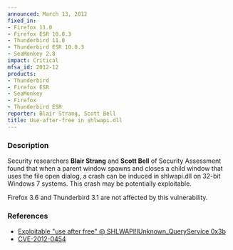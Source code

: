 ```yaml
---
announced: March 13, 2012
fixed_in:
- Firefox 11.0
- Firefox ESR 10.0.3
- Thunderbird 11.0
- Thunderbird ESR 10.0.3
- SeaMonkey 2.8
impact: Critical
mfsa_id: 2012-12
products:
- Thunderbird
- Firefox ESR
- SeaMonkey
- Firefox
- Thunderbird ESR
reporter: Blair Strang, Scott Bell
title: Use-after-free in shlwapi.dll
---
```


<h3>Description</h3>

<p>Security researchers <strong>Blair Strang</strong> and <strong>Scott
Bell</strong> of Security Assessment found that when a parent window spawns and
closes a child window that uses the file open dialog, a crash can be induced in
shlwapi.dll on 32-bit Windows 7 systems. This crash may be potentially
exploitable. 
</p>

<p class="note">Firefox 3.6 and Thunderbird 3.1 are not affected by this
vulnerability.
</p>


<h3>References</h3>

<ul>
  <li><a href="https://bugzilla.mozilla.org/show_bug.cgi?id=684555">
      Exploitable "use after free" @ SHLWAPI!IUnknown_QueryService 0x3b</a></li>
  <li><a href="http://cve.mitre.org/cgi-bin/cvename.cgi?name=CVE-2012-0454" class="ex-ref">CVE-2012-0454</a></li>
</ul>



